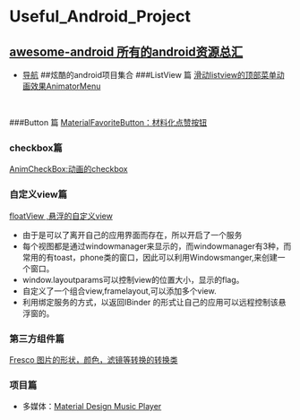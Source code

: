 # Useful_Android_Project

## <a href="http://snowdream.github.io/awesome-android/"> awesome-android 所有的android资源总汇</a> 
- <a href="https://github.com/snowdream/awesome-android">导航</a>
##炫酷的android项目集合
###ListView 篇
<a href="https://github.com/xuechinahb/AnimatorMenu">滑动listview的顶部菜单动画效果AnimatorMenu</a>
<br/>

###Button 篇
<a href="https://github.com/IvBaranov/MaterialFavoriteButton"> MaterialFavoriteButton：材料化点赞按钮</a> </be>


### checkbox篇
<a href = "https://github.com/lguipeng/AnimCheckBox">AnimCheckBox:动画的checkbox </a> </br>


### 自定义view篇
<a href ="https://github.com/pengjianbo/FloatViewFinal">floatView ,悬浮的自定义view </a>
- 由于是可以了离开自己的应用界面而存在，所以开启了一个服务
- 每个视图都是通过windowmanager来显示的，而windowmanager有3种，而常用的有toast，phone类的窗口，因此可以利用Windowsmanger,来创建一个窗口。
- window.layoutparams可以控制view的位置大小，显示的flag。
- 自定义了一个组合view,framelayout,可以添加多个view.
- 利用绑定服务的方式，以返回IBinder 的形式让自己的应用可以远程控制该悬浮窗的。


### 第三方组件篇
<a href="https://github.com/wasabeef/fresco-processors">Fresco 图片的形状，颜色，滤镜等转换的转换类</a>




### 项目篇
-  多媒体：<a href = "https://github.com/naman14/Timber">Material Design Music Player</a></br>
